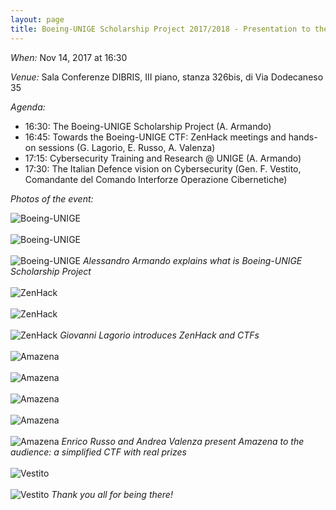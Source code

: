 ```yaml
---
layout: page
title: Boeing-UNIGE Scholarship Project 2017/2018 - Presentation to the Students
---
```


*When:* Nov 14, 2017 at 16:30

*Venue:* Sala Conferenze DIBRIS, III piano, stanza 326bis, di Via Dodecaneso 35

*Agenda:*

* 16:30: The Boeing-UNIGE Scholarship Project (A. Armando)
* 16:45: Towards the Boeing-UNIGE CTF: ZenHack meetings and hands-on sessions (G. Lagorio, E. Russo, A. Valenza) 
* 17:15: Cybersecurity Training and Research @ UNIGE  (A. Armando)
* 17:30: The Italian Defence vision on Cybersecurity (Gen. F. Vestito, Comandante del Comando Interforze Operazione Cibernetiche) 



*Photos of the event:*

![Boeing-UNIGE](/events/boeing-ctf/photos/boeing1.jpg)
<br><br>
![Boeing-UNIGE](/events/boeing-ctf/photos/boeing3.jpg)
<br><br>
![Boeing-UNIGE](/events/boeing-ctf/photos/boeing4.jpg)
*Alessandro Armando explains what is Boeing-UNIGE Scholarship Project*
<br><br>
![ZenHack](/events/boeing-ctf/photos/zenhack5.jpg)
<br><br>
![ZenHack](/events/boeing-ctf/photos/zenhack3.jpg)
<br><br>
![ZenHack](/events/boeing-ctf/photos/zenhack1.jpg)
*Giovanni Lagorio introduces ZenHack and CTFs*
<br><br>
![Amazena](/events/boeing-ctf/photos/amazena1.jpg)
<br><br>
![Amazena](/events/boeing-ctf/photos/amazena2.jpg)
<br><br>
![Amazena](/events/boeing-ctf/photos/sanity_check.jpg)
<br><br>
![Amazena](/events/boeing-ctf/photos/barbie.jpg)
<br><br>
![Amazena](/events/boeing-ctf/photos/winner.jpg)
*Enrico Russo and Andrea Valenza present Amazena to the audience: a simplified CTF with real prizes*
<br><br>
![Vestito](/events/boeing-ctf/photos/audience1.jpg)
<br><br>
![Vestito](/events/boeing-ctf/photos/audience2.jpg)
*Thank you all for being there!*